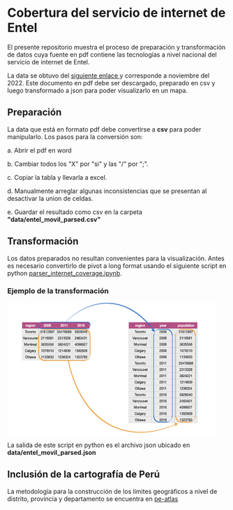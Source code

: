 # Cobertura del servicio de internet de Entel

El presente repositorio muestra el proceso de preparación y transformación de datos cuya fuente en pdf contiene las tecnologías a nivel nacional del servicio de internet de Entel.  

La data se obtuvo del [siguiente enlace ](https://www.entel.pe/wp-content/uploads/2022/11/listado-ccpp-con-cobertura-movil-3Q2022.pdf) y corresponde a noviembre del 2022. Este documento en pdf debe ser descargado, preparado en csv y luego transformado a json para poder visualizarlo en un mapa.

## Preparación
La data que está en formato pdf debe convertirse a **csv** para poder manipularlo. Los pasos para la conversión son:

a. Abrir el pdf en word

b. Cambiar todos los "X" por "si" y las "/" por ";".

c. Copiar la tabla y llevarla a excel.

d. Manualmente arreglar algunas inconsistencias que se presentan al desactivar la union de celdas. 

e. Guardar el resultado como csv en la carpeta **"data/entel_movil_parsed.csv"**

## Transformación
Los datos preparados no resultan convenientes para la visualización. Antes es necesario convertirlo de pivot a long format usando el siguiente script en python [parser_internet_coverage.ipynb](https://github.com/ccalobeto/cobertura_internet/blob/master/transformation/parser_internet_coverage.ipynb). 

### Ejemplo de la transformación
<img src="images/pivot_to_longer_format.jpeg" width="480" height="300">

La salida de este script en python es el archivo json ubicado en **data/entel_movil_parsed.json**

## Inclusión de la cartografía de Perú
La metodología para la construcción de los límites geográficos a nivel de distrito, provincia y departamento se encuentra en [pe-atlas](https://github.com/ccalobeto/pe-atlas)
